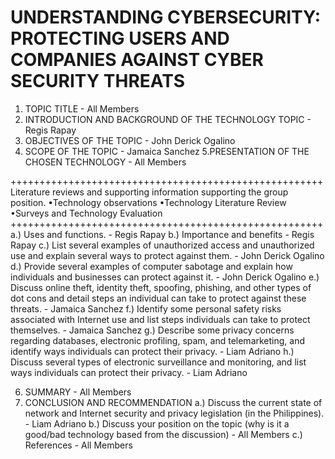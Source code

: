 # UNDERSTANDING CYBERSECURITY: PROTECTING USERS AND COMPANIES AGAINST CYBER SECURITY THREATS


1. TOPIC TITLE - All Members
2. INTRODUCTION AND BACKGROUND OF THE TECHNOLOGY TOPIC - Regis Rapay
3. OBJECTIVES OF THE TOPIC - John Derick Ogalino
4. SCOPE OF THE TOPIC - Jamaica Sanchez
5.PRESENTATION OF THE CHOSEN TECHNOLOGY - All Members

++++++++++++++++++++++++++++++++++++++++++++++++++++++
Literature reviews and supporting information supporting the group position.
	•Technology observations
	•Technology Literature Review
	•Surveys and Technology Evaluation
++++++++++++++++++++++++++++++++++++++++++++++++++++++
a.) Uses and functions. - Regis Rapay
b.) Importance and benefits - Regis Rapay
c.) List  several  examples  of  unauthorized  access  and  unauthorized  use  and explain several ways to protect against them. - John Derick Ogalino
d.) Provide   several   examples   of   computer   sabotage   and   explain   how individuals and businesses can protect against it. - John Derick Ogalino
e.) Discuss online theft, identity theft, spoofing, phishing, and other types of dot cons  and  detail  steps  an  individual  can  take  to  protect  against  these threats. - Jamaica Sanchez
f.) Identify some personal safety risks associated with Internet use and list steps individuals can take to protect themselves. - Jamaica Sanchez
g.) Describe some privacy concerns regarding databases, electronic profiling, spam,  and  telemarketing,  and  identify  ways  individuals  can  protect  their privacy. - Liam Adriano
h.) Discuss several types of electronic surveillance and monitoring, and list ways individuals can protect their privacy. - Liam Adriano

6. SUMMARY - All Members
7. CONCLUSION AND RECOMMENDATION 
a.) Discuss  the  current  state  of  network  and  Internet  security  and  privacy legislation (in the Philippines). - Liam Adriano
b.) Discuss your position on the topic (why is it a good/bad technology based from the discussion) - All Members
c.) References - All Members

